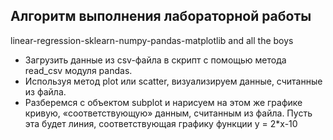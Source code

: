 ## Алгоритм выполнения лабораторной работы
linear-regression-sklearn-numpy-pandas-matplotlib and all the boys


- Загрузить данные из csv-файла в скрипт с помощью метода read_csv модуля pandas.
- Используя метод plot или scatter, визуализируем данные, считанные из файла.
- Разберемся с объектом subplot и нарисуем на этом же графике кривую, «соответствующую» данным, считанным из файла. Пусть эта будет линия, соответствующая графику функции y = 2*x-10

